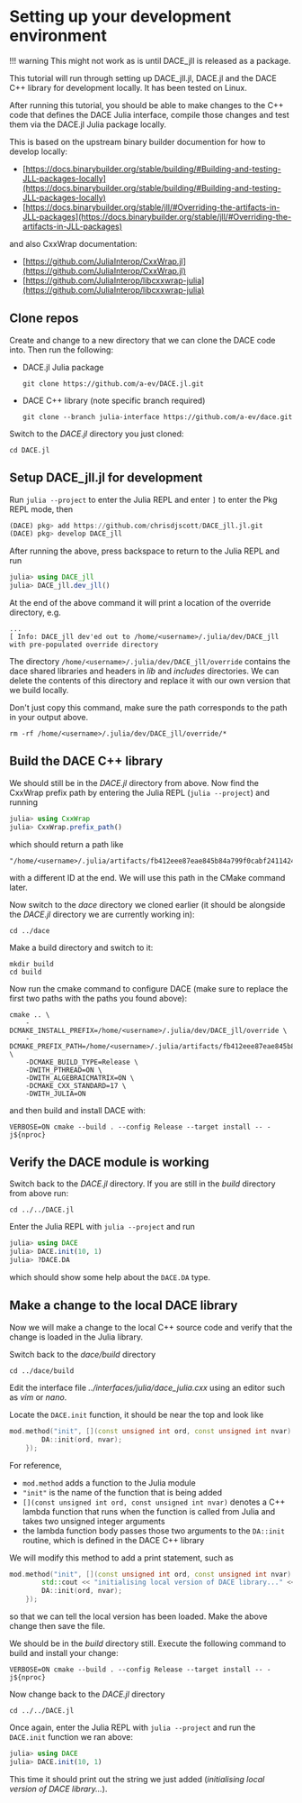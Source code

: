 # Setting up your development environment

!!! warning
    This might not work as is until DACE\_jll is released as a package.

This tutorial will run through setting up DACE\_jll.jl, DACE.jl and the DACE C++ library for development locally.
It has been tested on Linux.

After running this tutorial, you should be able to make changes to the C++ code that defines the DACE Julia interface,
compile those changes and test them via the DACE.jl Julia package locally.

This is based on the upstream binary builder documention for how to develop locally:

- [https://docs.binarybuilder.org/stable/building/#Building-and-testing-JLL-packages-locally](https://docs.binarybuilder.org/stable/building/#Building-and-testing-JLL-packages-locally)
- [https://docs.binarybuilder.org/stable/jll/#Overriding-the-artifacts-in-JLL-packages](https://docs.binarybuilder.org/stable/jll/#Overriding-the-artifacts-in-JLL-packages)

and also CxxWrap documentation:

- [https://github.com/JuliaInterop/CxxWrap.jl](https://github.com/JuliaInterop/CxxWrap.jl)
- [https://github.com/JuliaInterop/libcxxwrap-julia](https://github.com/JuliaInterop/libcxxwrap-julia)

## Clone repos

Create and change to a new directory that we can clone the DACE code into. Then run the following:

- DACE.jl Julia package
  ```
  git clone https://github.com/a-ev/DACE.jl.git
  ```
- DACE C++ library (note specific branch required)
  ```
  git clone --branch julia-interface https://github.com/a-ev/dace.git
  ```

Switch to the *DACE.jl* directory you just cloned:

```
cd DACE.jl
```

## Setup DACE\_jll.jl for development

Run `julia --project` to enter the Julia REPL and enter `]` to enter the Pkg REPL mode, then

```julia
(DACE) pkg> add https://github.com/chrisdjscott/DACE_jll.jl.git
(DACE) pkg> develop DACE_jll
```

After running the above, press backspace to return to the Julia REPL and run

```julia
julia> using DACE_jll
julia> DACE_jll.dev_jll()
```

At the end of the above command it will print a location of the override directory, e.g.

```
...
[ Info: DACE_jll dev'ed out to /home/<username>/.julia/dev/DACE_jll with pre-populated override directory
```

The directory `/home/<username>/.julia/dev/DACE_jll/override` contains the dace shared libraries and headers in *lib* and *includes* directories.
We can delete the contents of this directory and replace it with our own version that we build locally.

Don't just copy this command, make sure the path corresponds to the path in your output above.

```
rm -rf /home/<username>/.julia/dev/DACE_jll/override/*
```

## Build the DACE C++ library

We should still be in the *DACE.jl* directory from above. Now find the CxxWrap prefix path by entering the Julia REPL (`julia --project`) and running

```julia
julia> using CxxWrap
julia> CxxWrap.prefix_path()
```

which should return a path like

```
"/home/<username>/.julia/artifacts/fb412eee87eae845b84a799f0cabf241142406d7"
```

with a different ID at the end. We will use this path in the CMake command later.

Now switch to the *dace* directory we cloned earlier (it should be alongside the *DACE.jl* directory we are currently working in):

```
cd ../dace
```

Make a build directory and switch to it:

```
mkdir build
cd build
```

Now run the cmake command to configure DACE (make sure to replace the first two paths with the paths you found above):

```
cmake .. \
    -DCMAKE_INSTALL_PREFIX=/home/<username>/.julia/dev/DACE_jll/override \
    -DCMAKE_PREFIX_PATH=/home/<username>/.julia/artifacts/fb412eee87eae845b84a799f0cabf241142406d7 \
    -DCMAKE_BUILD_TYPE=Release \
    -DWITH_PTHREAD=ON \
    -DWITH_ALGEBRAICMATRIX=ON \
    -DCMAKE_CXX_STANDARD=17 \
    -DWITH_JULIA=ON
```

and then build and install DACE with:

```
VERBOSE=ON cmake --build . --config Release --target install -- -j${nproc}
```

## Verify the DACE module is working

Switch back to the *DACE.jl* directory. If you are still in the *build* directory from above run:

```
cd ../../DACE.jl
```

Enter the Julia REPL with `julia --project` and run

```julia
julia> using DACE
julia> DACE.init(10, 1)
julia> ?DACE.DA
```

which should show some help about the `DACE.DA` type.

## Make a change to the local DACE library

Now we will make a change to the local C++ source code and verify that the change is loaded in the Julia library.

Switch back to the *dace/build* directory

```
cd ../dace/build
```

Edit the interface file *../interfaces/julia/dace_julia.cxx* using an editor such as *vim* or *nano*.

Locate the `DACE.init` function, it should be near the top and look like

```cxx
mod.method("init", [](const unsigned int ord, const unsigned int nvar) {
        DA::init(ord, nvar);
    });
```

For reference,

- `mod.method` adds a function to the Julia module
- `"init"` is the name of the function that is being added
- `[](const unsigned int ord, const unsigned int nvar)` denotes a C++ lambda function that runs when the function is called from Julia and takes two unsigned integer arguments
- the lambda function body passes those two arguments to the `DA::init` routine, which is defined in the DACE C++ library

We will modify this method to add a print statement, such as

```cxx
mod.method("init", [](const unsigned int ord, const unsigned int nvar) {
        std::cout << "initialising local version of DACE library..." << std::endl;
        DA::init(ord, nvar);
    });
```

so that we can tell the local version has been loaded. Make the above change then save the file.

We should be in the *build* directory still. Execute the following command to build and install your change:

```
VERBOSE=ON cmake --build . --config Release --target install -- -j${nproc}
```

Now change back to the *DACE.jl* directory

```
cd ../../DACE.jl
```


Once again, enter the Julia REPL with `julia --project` and run the `DACE.init` function we ran above:

```julia
julia> using DACE
julia> DACE.init(10, 1)
```

This time it should print out the string we just added (*initialising local version of DACE library...*).
